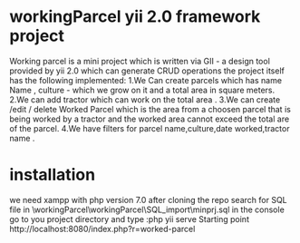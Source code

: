 # workingParcel yii 2.0 framework project
Working parcel is a mini project which is written via GII - a design tool provided by yii 2.0 which can generate 
CRUD operations the project itself has the following implemented:
1.We Can create parcels which has name Name , culture - which we grow on it and a total area in square meters.
2.We can add tractor which can work on the total area .
3.We can create /edit / delete Worked Parcel which is the area from a choosen parcel that is being worked by a tractor 
and the worked area cannot exceed the total are of the parcel. 
4.We have filters for parcel name,culture,date worked,tractor name .
# installation 
we need xampp with php version 7.0 
after cloning the repo search for SQL file in
\workingParcel\workingParcel\SQL_import\minprj.sql
in the console go to you project directory and type :php yii serve
Starting point
http://localhost:8080/index.php?r=worked-parcel
